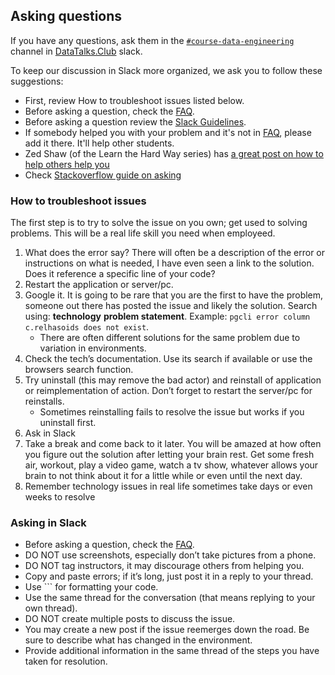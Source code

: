 ## Asking questions

If you have any questions, ask them 
in the [`#course-data-engineering`](https://app.slack.com/client/T01ATQK62F8/C01FABYF2RG) channel in [DataTalks.Club](https://datatalks.club) slack.

To keep our discussion in Slack more organized, we ask you to follow these suggestions:

* First, review How to troubleshoot issues listed below.
* Before asking a question, check the [FAQ](https://docs.google.com/document/d/19bnYs80DwuUimHM65UV3sylsCn2j1vziPOwzBwQrebw/edit).
* Before asking a question review the [Slack Guidelines](#Ask-in-Slack).
* If somebody helped you with your problem and it's not in [FAQ](https://docs.google.com/document/d/19bnYs80DwuUimHM65UV3sylsCn2j1vziPOwzBwQrebw/edit), please add it there.
  It'll help other students.
* Zed Shaw (of the Learn the Hard Way series) has [a great post on how to help others help you](https://learncodethehardway.com/blog/03-how-to-ask-for-help/)
* Check [Stackoverflow guide on asking](https://stackoverflow.com/help/how-to-ask)
  
### How to troubleshoot issues

The first step is to try to solve the issue on you own; get used to solving problems. This will be a real life skill you need when employeed. 

1. What does the error say? There will often be a description of the error or instructions on what is needed, I have even seen a link to the solution. Does it reference a specific line of your code?
2. Restart the application or server/pc. 
3. Google it. It is going to be rare that you are the first to have the problem, someone out there has posted the issue and likely the solution. Search using: **technology** **problem statement**. Example: `pgcli error column c.relhasoids does not exist`. 
    * There are often different solutions for the same problem due to variation in environments. 
4. Check the tech’s documentation. Use its search if available or use the browsers search function. 
5. Try uninstall (this may remove the bad actor) and reinstall of application or reimplementation of action. Don’t forget to restart the server/pc for reinstalls.
    * Sometimes reinstalling fails to resolve the issue but works if you uninstall first.
6. Ask in Slack
7. Take a break and come back to it later. You will be amazed at how often you figure out the solution after letting your brain rest. Get some fresh air, workout, play a video game, watch a tv show, whatever allows your brain to not think about it for a little while or even until the next day. 
8. Remember technology issues in real life sometimes take days or even weeks to resolve

### Asking in Slack

* Before asking a question, check the [FAQ](https://docs.google.com/document/d/19bnYs80DwuUimHM65UV3sylsCn2j1vziPOwzBwQrebw/edit).
* DO NOT use screenshots, especially don’t take pictures from a phone.
* DO NOT tag instructors, it may discourage others from helping you.
* Copy and paste errors; if it’s long, just post it in a reply to your thread. 
* Use ``` for formatting your code.
* Use the same thread for the conversation (that means replying to your own thread). 
* DO NOT create multiple posts to discuss the issue.
* You may create a new post if the issue reemerges down the road. Be sure to describe what has changed in the environment.
* Provide additional information in the same thread of the steps you have taken for resolution.
  


